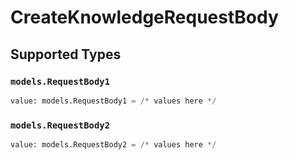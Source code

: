 # CreateKnowledgeRequestBody


## Supported Types

### `models.RequestBody1`

```python
value: models.RequestBody1 = /* values here */
```

### `models.RequestBody2`

```python
value: models.RequestBody2 = /* values here */
```

